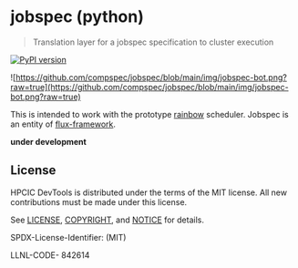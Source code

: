 # jobspec (python)

> Translation layer for a jobspec specification to cluster execution

[![PyPI version](https://badge.fury.io/py/jobspec.svg)](https://badge.fury.io/py/jobspec)

![https://github.com/compspec/jobspec/blob/main/img/jobspec-bot.png?raw=true](https://github.com/compspec/jobspec/blob/main/img/jobspec-bot.png?raw=true)

This is intended to work with the prototype [rainbow](https://github.com/converged-computing/rainbow) scheduler.
Jobspec is an entity of [flux-framework](https://flux-framework.org).

**under development**

## License

HPCIC DevTools is distributed under the terms of the MIT license.
All new contributions must be made under this license.

See [LICENSE](https://github.com/converged-computing/cloud-select/blob/main/LICENSE),
[COPYRIGHT](https://github.com/converged-computing/cloud-select/blob/main/COPYRIGHT), and
[NOTICE](https://github.com/converged-computing/cloud-select/blob/main/NOTICE) for details.

SPDX-License-Identifier: (MIT)

LLNL-CODE- 842614
